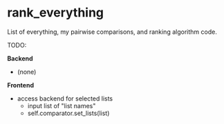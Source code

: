 # rank_everything
List of everything, my pairwise comparisons, and ranking algorithm code.

TODO:

**Backend**
* (none)
    
**Frontend**
* access backend for selected lists
    * input list of "list names"
    * self.comparator.set_lists(list)

